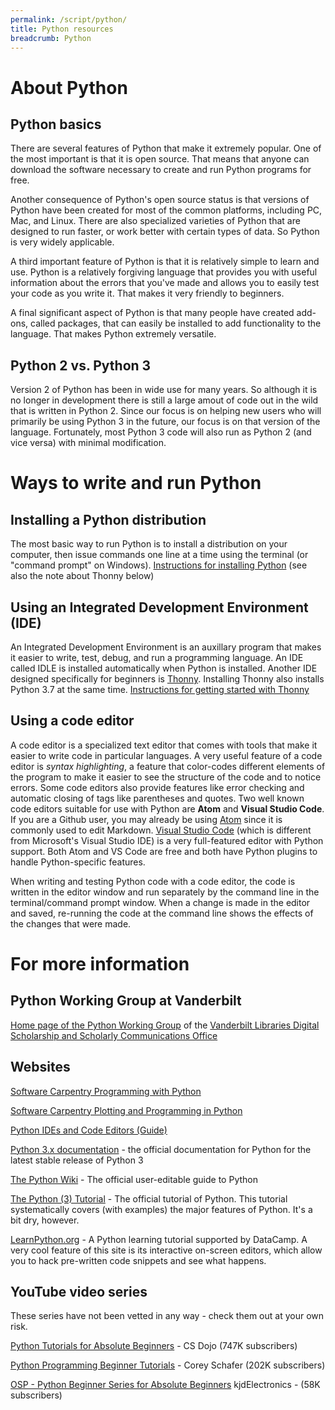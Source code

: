 ```yaml
---
permalink: /script/python/
title: Python resources
breadcrumb: Python
---
```


# About Python

## Python basics

There are several features of Python that make it extremely popular.  One of the most important is that it is open source.  That means that anyone can download the software necessary to create and run Python programs for free.  

Another consequence of Python's open source status is that versions of Python have been created for most of the common platforms, including PC, Mac, and Linux.  There are also specialized varieties of Python that are designed to run faster, or work better with certain types of data.  So Python is very widely applicable.

A third important feature of Python is that it is relatively simple to learn and use.  Python is a relatively forgiving language that provides you with useful information about the errors that you've made and allows you to easily test your code as you write it.  That makes it very friendly to beginners.

A final significant aspect of Python is that many people have created add-ons, called packages, that can easily be installed to add functionality to the language.  That makes Python extremely versatile.

## Python 2 vs. Python 3

Version 2 of Python has been in wide use for many years.  So although it is no longer in development there is still a large amout of code out in the wild that is written in Python 2.  Since our focus is on helping new users who will primarily be using Python 3 in the future, our focus is on that version of the language.  Fortunately, most Python 3 code will also run as Python 2 (and vice versa) with minimal modification.

# Ways to write and run Python

## Installing a Python distribution

The most basic way to run Python is to install a distribution on your computer, then issue commands one line at a time using the terminal (or "command prompt" on Windows).  [Instructions for installing Python](install) (see also the note about Thonny below)

## Using an Integrated Development Environment (IDE)

An Integrated Development Environment is an auxillary program that makes it easier to write, test, debug, and run a programming language.  An IDE called IDLE is installed automatically when Python is installed.  Another IDE designed specifically for beginners is [Thonny](https://thonny.org/). Installing Thonny also installs Python 3.7 at the same time.  [Instructions for getting started with Thonny](thonny)

## Using a code editor

A code editor is a specialized text editor that comes with tools that make it easier to write code in particular languages.  A very useful feature of a code editor is *syntax highlighting*, a feature that color-codes different elements of the program to make it easier to see the structure of the code and to notice errors.  Some code editors also provide features like error checking and automatic closing of tags like parentheses and quotes.  Two well known code editors suitable for use with Python are **Atom** and **Visual Studio Code**.  If you are a Github user, you may already be using [Atom](https://atom.io/) since it is commonly used to edit Markdown.  [Visual Studio Code](https://code.visualstudio.com/) (which is different from Microsoft's Visual Studio IDE) is a very full-featured editor with Python support.  Both Atom and VS Code are free and both have Python plugins to handle Python-specific features.

When writing and testing Python code with a code editor, the code is written in the editor window and run separately by the command line in the terminal/command prompt window.  When a change is made in the editor and saved, re-running the code at the command line shows the effects of the changes that were made.

# For more information

## Python Working Group at Vanderbilt

[Home page of the Python Working Group](wg) of the [Vanderbilt Libraries Digital Scholarship and Scholarly Communications Office](https://www.library.vanderbilt.edu/scholarly/)

## Websites

[Software Carpentry Programming with Python](http://swcarpentry.github.io/python-novice-inflammation/)

[Software Carpentry Plotting and Programming in Python](http://swcarpentry.github.io/python-novice-inflammation/)

[Python IDEs and Code Editors (Guide)](https://realpython.com/python-ides-code-editors-guide/)

[Python 3.x documentation](https://docs.python.org/3/) - the official documentation for Python for the latest stable release of Python 3

[The Python Wiki](https://wiki.python.org/moin/) - The official user-editable guide to Python

[The Python (3) Tutorial](https://docs.python.org/3/tutorial/index.html) - The official tutorial of Python.  This tutorial systematically covers (with examples) the major features of Python.  It's a bit dry, however.

[LearnPython.org](https://www.learnpython.org/) - A Python learning tutorial supported by DataCamp.  A very cool feature of this site is its interactive on-screen editors, which allow you to hack pre-written code snippets and see what happens.

## YouTube video series

These series have not been vetted in any way - check them out at your own risk.

[Python Tutorials for Absolute Beginners](https://www.youtube.com/playlist?list=PLBZBJbE_rGRWeh5mIBhD-hhDwSEDxogDg) - CS Dojo (747K subscribers)

[Python Programming Beginner Tutorials](https://www.youtube.com/playlist?list=PL-osiE80TeTskrapNbzXhwoFUiLCjGgY7) - Corey Schafer (202K subscribers)

[OSP - Python Beginner Series for Absolute Beginners](https://www.youtube.com/playlist?list=PLBZBJbE_rGRWeh5mIBhD-hhDwSEDxogDg) kjdElectronics - (58K subscribers)
